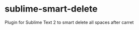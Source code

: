 sublime-smart-delete
====================

Plugin for Sublime Text 2 to smart delete all spaces after carret
